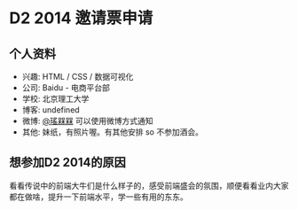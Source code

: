 # D2 2014 邀请票申请

## 个人资料

- 兴趣: HTML / CSS / 数据可视化
- 公司: Baidu - 电商平台部
- 学校: 北京理工大学
- 博客: undefined
- 微博: [@瑤槑槑](http://weibo.com/ever20110408) 可以使用微博方式通知
- 其他: 妹纸，有照片喔。有其他安排 so 不参加酒会。

## 想参加D2 2014的原因

看看传说中的前端大牛们是什么样子的，感受前端盛会的氛围，顺便看看业内大家都在做啥，提升一下前端水平，学一些有用的东东。

